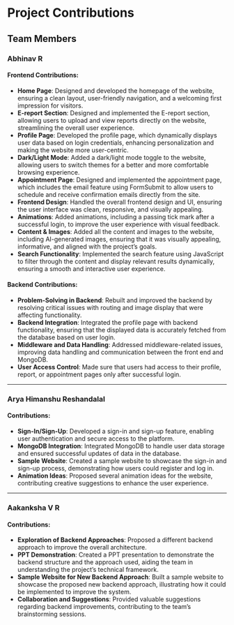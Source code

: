 # Project Contributions

## Team Members

### Abhinav R

#### Frontend Contributions:
- **Home Page**: Designed and developed the homepage of the website, ensuring a clean layout, user-friendly navigation, and a welcoming first impression for visitors.
- **E-report Section**: Designed and implemented the E-report section, allowing users to upload and view reports directly on the website, streamlining the overall user experience.
- **Profile Page**: Developed the profile page, which dynamically displays user data based on login credentials, enhancing personalization and making the website more user-centric.
- **Dark/Light Mode**: Added a dark/light mode toggle to the website, allowing users to switch themes for a better and more comfortable browsing experience.
- **Appointment Page**: Designed and implemented the appointment page, which includes the email feature using FormSubmit to allow users to schedule and receive confirmation emails directly from the site.
- **Frontend Design**: Handled the overall frontend design and UI, ensuring the user interface was clean, responsive, and visually appealing.
- **Animations**: Added animations, including a passing tick mark after a successful login, to improve the user experience with visual feedback.
- **Content & Images**: Added all the content and images to the website, including AI-generated images, ensuring that it was visually appealing, informative, and aligned with the project’s goals.
- **Search Functionality**: Implemented the search feature using JavaScript to filter through the content and display relevant results dynamically, ensuring a smooth and interactive user experience.

#### Backend Contributions:
- **Problem-Solving in Backend**: Rebuilt and improved the backend by resolving critical issues with routing and image display that were affecting functionality.
- **Backend Integration**: Integrated the profile page with backend functionality, ensuring that the displayed data is accurately fetched from the database based on user login.
- **Middleware and Data Handling**: Addressed middleware-related issues, improving data handling and communication between the front end and MongoDB.
- **User Access Control**: Made sure that users had access to their profile, report, or appointment pages only after successful login.

---

### Arya Himanshu Reshandalal

#### Contributions:
- **Sign-In/Sign-Up**: Developed a sign-in and sign-up feature, enabling user authentication and secure access to the platform.
- **MongoDB Integration**: Integrated MongoDB to handle user data storage and ensured successful updates of data in the database.
- **Sample Website**: Created a sample website to showcase the sign-in and sign-up process, demonstrating how users could register and log in.
- **Animation Ideas**: Proposed several animation ideas for the website, contributing creative suggestions to enhance the user experience.

---

### Aakanksha V R

#### Contributions:
- **Exploration of Backend Approaches**: Proposed a different backend approach to improve the overall architecture.
- **PPT Demonstration**: Created a PPT presentation to demonstrate the backend structure and the approach used, aiding the team in understanding the project’s technical framework.
- **Sample Website for New Backend Approach**: Built a sample website to showcase the proposed new backend approach, illustrating how it could be implemented to improve the system.
- **Collaboration and Suggestions**: Provided valuable suggestions regarding backend improvements, contributing to the team’s brainstorming sessions.
